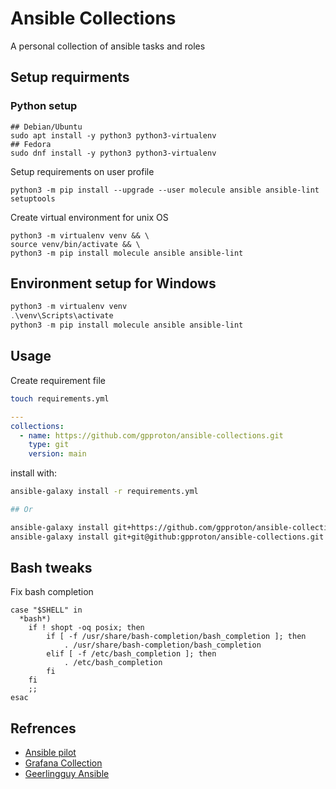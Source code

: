 # Ansible Collections

A personal collection of ansible tasks and roles

## Setup requirments

### Python setup

```shell
## Debian/Ubuntu
sudo apt install -y python3 python3-virtualenv
## Fedora
sudo dnf install -y python3 python3-virtualenv
```

Setup requirements on user profile

```shell
python3 -m pip install --upgrade --user molecule ansible ansible-lint setuptools
```

Create virtual environment for unix OS

```shell
python3 -m virtualenv venv && \
source venv/bin/activate && \
python3 -m pip install molecule ansible ansible-lint
```

## Environment setup for Windows

```powershell
python3 -m virtualenv venv
.\venv\Scripts\activate
python3 -m pip install molecule ansible ansible-lint
```

## Usage

Create requirement file

```bash
touch requirements.yml
```

```yaml
---
collections:
  - name: https://github.com/gpproton/ansible-collections.git
    type: git
    version: main
```

install with:

```bash
ansible-galaxy install -r requirements.yml

## Or

ansible-galaxy install git+https://github.com/gpproton/ansible-collections.git
ansible-galaxy install git+git@github:gpproton/ansible-collections.git
```

## Bash tweaks

Fix bash completion

```shell
case "$SHELL" in 
  *bash*)
    if ! shopt -oq posix; then
        if [ -f /usr/share/bash-completion/bash_completion ]; then
            . /usr/share/bash-completion/bash_completion
        elif [ -f /etc/bash_completion ]; then
            . /etc/bash_completion
        fi
    fi
    ;;
esac
```


## Refrences

- [Ansible pilot](https://github.com/lucab85/ansible-pilot)
- [Grafana Collection](https://github.com/grafana/grafana-ansible-collection)
- [Geerlingguy Ansible](https://github.com/geerlingguy/ansible-role-docker)
